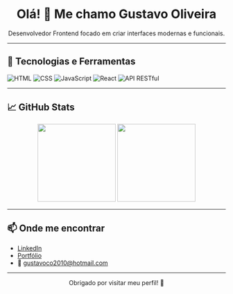 <h1 align="center">Olá! 👋 Me chamo Gustavo Oliveira</h1>

<p align="center">
  Desenvolvedor Frontend focado em criar interfaces modernas e funcionais.
</p>

---

## 🚀 Tecnologias e Ferramentas

![HTML](https://img.shields.io/badge/-HTML5-E34F26?style=flat&logo=html5&logoColor=fff)
![CSS](https://img.shields.io/badge/-CSS3-1572B6?style=flat&logo=css3&logoColor=fff)
![JavaScript](https://img.shields.io/badge/-JavaScript-F7DF1E?style=flat&logo=javascript&logoColor=000)
![React](https://img.shields.io/badge/-React-61DAFB?style=flat&logo=react&logoColor=000)
![API RESTful](https://img.shields.io/badge/-REST%20API-6DB33F?style=flat&logo=api&logoColor=fff)

---

## 📈 GitHub Stats

<p align="center">
  <img height="180em" src="https://github-readme-stats.vercel.app/api?username=gustavooliveira&show_icons=true&theme=react&include_all_commits=true&count_private=true"/>
  <img height="180em" src="https://github-readme-stats.vercel.app/api/top-langs/?username=gustavooliveira&layout=compact&langs_count=7&theme=react"/>
</p>

---

## 📫 Onde me encontrar

- [LinkedIn](www.linkedin.com/in/gustavocarvalholink)
- [Portfólio](https://gustavooliveira.com)
- 📧 gustavoco2010@hotmail.com

---

<p align="center">
  Obrigado por visitar meu perfil! 🚀
</p>
